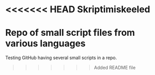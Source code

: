 <<<<<<< HEAD
Skriptimiskeeled
================

Repo of small script files from various languages
=======
Testing GitHub having several small scripts in a repo.
>>>>>>> Added README file
